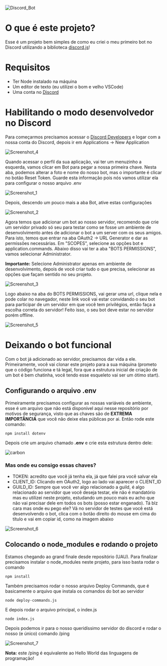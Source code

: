 ![Discord_Bot](https://github.com/Machado-lucas/first-discord-bot/assets/51510946/44cb7cad-3107-4196-b141-cc4ef82c3938)

# O que é este projeto?

Esse é um projeto bem simples de como eu criei o meu primeiro bot no Discord utilizando a biblioteca [discord.js](https://discord.js.org/)!

# Requisitos

-   Ter Node instalado na máquina
-   Um editor de texto (eu utilizei o bom e velho VSCode)
-   Uma conta no [Discord](https://discord.com/)

# Habilitando o modo desenvolvedor no Discord

Para começarmos precisamos acessar o [Discord Developers](https://discord.com/developers/) e logar com a nossa conta do Discord, depois ir em Applications -> New Application

![Screenshot_4](https://github.com/Machado-lucas/first-discord-bot/assets/51510946/568f0363-e841-4ac3-8352-03aa2d9c6eb6)

Quando acessar o perfil da sua aplicação, vai ter um menuzinho a esquerda, vamos clicar em Bot para pegar a nossa primeira chave. Nesta aba, podemos alterar a foto e nome do nosso bot, mas o importante é clicar no botão Reset Token. Guarde esta informação pois nós vamos utilizar ela para configurar o nosso arquivo .env

![Screenshot_1](https://github.com/Machado-lucas/first-discord-bot/assets/51510946/47d04a32-866e-4379-acf5-a539336511ea)

Depois, descendo um pouco mais a aba Bot, ative estas configurações

![Screenshot_2](https://github.com/Machado-lucas/first-discord-bot/assets/51510946/5ca10bf9-5025-4d6f-9f7a-ee00d310c217)

Agora temos que adicionar um bot ao nosso servidor, recomendo que crie um servidor privado só seu para testar como se fosse um ambiente de desenvolvimento antes de adicionar o bot a um server com os seus amigos. Para isto, temos que entrar na aba OAuth2 -> URL Generator e dar as permissões necessárias. Em "SCOPES", selecione as opções bot e application.commands. Abaixo disso vai ter a aba "BOTS PERMISSIONS", vamos selecionar Administrator.

**Importante:** Selecione Administrator apenas em ambiente de desenvolvimento, depois de você criar tudo o que precisa, selecionar as opções que façam sentido no seu projeto.

![Screenshot_3](https://github.com/Machado-lucas/first-discord-bot/assets/51510946/ab07176c-8e02-4a52-983b-f41a25659f6e)

Logo abaixo na aba do BOTS PERMISSIONS, vai gerar uma url, clique nela e pode colar no navegador, neste link você vai estar convidando o seu bot para participar de um servidor em que você tem privilégios, então faça a escolha correta do servidor! Feito isso, o seu bot deve estar no servidor porém offline.

![Screenshot_5](https://github.com/Machado-lucas/first-discord-bot/assets/51510946/7975d2fa-9d1e-460b-ba41-866ee0f74d37)

# Deixando o bot funcional

Com o bot já adicionado ao servidor, precisamos dar vida a ele. Primeiramente, você vai clonar este projeto para a sua máquina (prometo que o código funciona e tá legal, fora que a estrutura inicial de criação de um bot é bem chatinha, você tendo esse esqueleto vai ser um ótimo start).

## Configurando o arquivo .env

Primeiramente precisamos configurar as nossas variáveis de ambiente, esse é um arquivo que não está disponível aqui nesse repositório por motivos de segurança, visto que as chaves são de **EXTREMA IMPORTÂNCIA** que você não deixe elas públicas por ai. Então rode este comando:

```
npm install dotenv
```

Depois crie um arquivo chamado **.env** e crie esta estrutura dentro dele:

![carbon](https://github.com/Machado-lucas/first-discord-bot/assets/51510946/21e7d65b-6ca0-4db9-9732-4fa7f2ea7dd3)

### Mas onde eu consigo essas chaves?

-   TOKEN: acredito que você já tenha ela, já que falei pra você salvar ela
-   CLIENT_ID: Clicando em OAuth2, logo ao lado vai aparecer o CLIENT_ID
-   GUILD_ID: Sempre que você ver algo relacionado a guild, é algo relacionado ao servidor que você deseja testar, ele não é mandatório mas eu utilizei neste projeto, estudando um pouco mais eu acho que não vai precisar dele em todos os bots (posso estar enganado). Tá blz cara mas onde eu pego ele? Vá no servidor de testes que você está desenvolvendo o bot, clica com o botão direito do mouse em cima do título e vai em copiar id, como na imagem abaixo

![Screenshot_6](https://github.com/Machado-lucas/first-discord-bot/assets/51510946/bb53f297-be3c-4bf7-b34d-9e7c1e460cfe)

## Colocando o node_modules e rodando o projeto

Estamos chegando ao grand finale desde repositório (UAU). Para finalizar precisamos instalar o node_modules neste projeto, para isso basta rodar o comando

```
npm install
```

Também precisamos rodar o nosso arquivo Deploy Commands, que é basicamente o arquivo que instala os comandos do bot ao servidor

```
node deploy-commands.js
```

E depois rodar o arquivo principal, o index.js

```
node index.js
```

Depois podemos ir para o nosso queridíssimo servidor do discord e rodar o nosso (e único) comando /ping

![Screenshot_7](https://github.com/Machado-lucas/first-discord-bot/assets/51510946/9c5605db-18f0-4f11-97eb-c6e75bc26652)

**Nota:** este /ping é equivalente ao Hello World das linguagens de programação!
